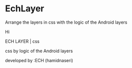 # EchLayer
Arrange the layers in css with the logic of the Android layers

Hi 

ECH LAYER | css

css by logic of the Android layers

developed by :ECH (hamidnaseri)
